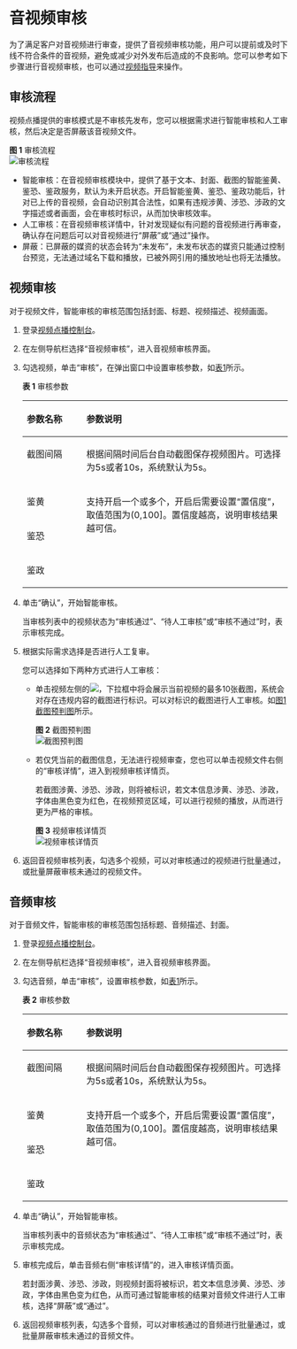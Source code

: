 # 音视频审核<a name="ZH-CN_TOPIC_0133623386"></a>

为了满足客户对音视频进行审查，提供了音视频审核功能，用户可以提前或及时下线不符合条件的音视频，避免或减少对外发布后造成的不良影响。您可以参考如下步骤进行音视频审核，也可以通过[视频指导](https://bbs.huaweicloud.com/videos/66dd0b71aed0498696444e20f6260277)来操作。

## 审核流程<a name="section18559152439"></a>

视频点播提供的审核模式是不审核先发布，您可以根据需求进行智能审核和人工审核，然后决定是否屏蔽该音视频文件。

**图 1**  审核流程<a name="fig7737135243411"></a>  
![](figures/审核流程.png "审核流程")

-   智能审核：在音视频审核模块中，提供了基于文本、封面、截图的智能鉴黄、鉴恐、鉴政服务，默认为未开启状态。开启智能鉴黄、鉴恐、鉴政功能后，针对已上传的音视频，会自动识别其合法性，如果有违规涉黄、涉恐、涉政的文字描述或者画面，会在审核时标识，从而加快审核效率。
-   人工审核：在音视频审核详情中，针对发现疑似有问题的音视频进行再审查，确认存在问题后可以对音视频进行“屏蔽”或“通过”操作。
-   屏蔽：已屏蔽的媒资的状态会转为“未发布”，未发布状态的媒资只能通过控制台预览，无法通过域名下载和播放，已被外网引用的播放地址也将无法播放。

## 视频审核<a name="section195331310142"></a>

对于视频文件，智能审核的审核范围包括封面、标题、视频描述、视频画面。

1.  登录[视频点播控制台](视频点播控制台https://console.huaweicloud.com/vod)。
2.  在左侧导航栏选择“音视频审核”，进入音视频审核界面。
3.  勾选视频，单击“审核”，在弹出窗口中设置审核参数，如[表1](#table19631750723)所示。

    **表 1**  审核参数

    <a name="table19631750723"></a>
    <table><thead align="left"><tr id="row363285013215"><th class="cellrowborder" valign="top" width="22.45%" id="mcps1.2.3.1.1"><p id="p1763225019215"><a name="p1763225019215"></a><a name="p1763225019215"></a>参数名称</p>
    </th>
    <th class="cellrowborder" valign="top" width="77.55%" id="mcps1.2.3.1.2"><p id="p5632250328"><a name="p5632250328"></a><a name="p5632250328"></a>参数说明</p>
    </th>
    </tr>
    </thead>
    <tbody><tr id="row136344501629"><td class="cellrowborder" valign="top" width="22.45%" headers="mcps1.2.3.1.1 "><p id="p18634165016214"><a name="p18634165016214"></a><a name="p18634165016214"></a>截图间隔</p>
    </td>
    <td class="cellrowborder" valign="top" width="77.55%" headers="mcps1.2.3.1.2 "><p id="p963445010213"><a name="p963445010213"></a><a name="p963445010213"></a>根据间隔时间后台自动截图保存视频图片。可选择为5s或者10s，系统默认为5s。</p>
    </td>
    </tr>
    <tr id="row2634350728"><td class="cellrowborder" valign="top" width="22.45%" headers="mcps1.2.3.1.1 "><p id="p13853199184914"><a name="p13853199184914"></a><a name="p13853199184914"></a>鉴黄</p>
    </td>
    <td class="cellrowborder" rowspan="3" valign="top" width="77.55%" headers="mcps1.2.3.1.2 "><p id="p1950816019505"><a name="p1950816019505"></a><a name="p1950816019505"></a>支持开启一个或多个，开启后需要设置<span class="parmname" id="parmname1280911513"><a name="parmname1280911513"></a><a name="parmname1280911513"></a>“置信度”</span>，取值范围为(0,100]。置信度越高，说明审核结果越可信。</p>
    </td>
    </tr>
    <tr id="row136696259487"><td class="cellrowborder" valign="top" headers="mcps1.2.3.1.1 "><p id="p11670225154819"><a name="p11670225154819"></a><a name="p11670225154819"></a>鉴恐</p>
    </td>
    </tr>
    <tr id="row65711621144819"><td class="cellrowborder" valign="top" headers="mcps1.2.3.1.1 "><p id="p1457119215483"><a name="p1457119215483"></a><a name="p1457119215483"></a>鉴政</p>
    </td>
    </tr>
    </tbody>
    </table>

4.  单击“确认”，开始智能审核。

    当审核列表中的视频状态为“审核通过”、“待人工审核”或“审核不通过”时，表示审核完成。

5.  根据实际需求选择是否进行人工复审。

    您可以选择如下两种方式进行人工审核：

    -   单击视频左侧的![](figures/展开.png)，下拉框中将会展示当前视频的最多10张截图，系统会对存在违规内容的截图进行标识。可以对标识的截图进行人工审核。如[图1 截图预判图](#fig1046715560436)所示。

        **图 2**  截图预判图<a name="fig1046715560436"></a>  
        ![](figures/截图预判图.png "截图预判图")

    -   若仅凭当前的截图信息，无法进行视频审查，您也可以单击视频文件右侧的“审核详情”，进入到视频审核详情页。

        若截图涉黄、涉恐、涉政，则将被标识，若文本信息涉黄、涉恐、涉政，字体由黑色变为红色，在视频预览区域，可以进行视频的播放，从而进行更为严格的审核。

        **图 3**  视频审核详情页<a name="fig10629122111451"></a>  
        ![](figures/视频审核详情页.png "视频审核详情页")

6.  返回音视频审核列表，勾选多个视频，可以对审核通过的视频进行批量通过，或批量屏蔽审核未通过的视频文件。

## 音频审核<a name="section12506143714613"></a>

对于音频文件，智能审核的审核范围包括标题、音频描述、封面。

1.  登录[视频点播控制台](视频点播控制台https://console.huaweicloud.com/vod)。
2.  在左侧导航栏选择“音视频审核”，进入音视频审核界面。
3.  勾选音频，单击“审核”，设置审核参数，如[表1](#table19631750723)所示。

    **表 2**  审核参数

    <a name="table9727163111720"></a>
    <table><thead align="left"><tr id="zh-cn_topic_0133623386_row363285013215"><th class="cellrowborder" valign="top" width="22.45%" id="mcps1.2.3.1.1"><p id="zh-cn_topic_0133623386_p1763225019215"><a name="zh-cn_topic_0133623386_p1763225019215"></a><a name="zh-cn_topic_0133623386_p1763225019215"></a>参数名称</p>
    </th>
    <th class="cellrowborder" valign="top" width="77.55%" id="mcps1.2.3.1.2"><p id="zh-cn_topic_0133623386_p5632250328"><a name="zh-cn_topic_0133623386_p5632250328"></a><a name="zh-cn_topic_0133623386_p5632250328"></a>参数说明</p>
    </th>
    </tr>
    </thead>
    <tbody><tr id="zh-cn_topic_0133623386_row136344501629"><td class="cellrowborder" valign="top" width="22.45%" headers="mcps1.2.3.1.1 "><p id="zh-cn_topic_0133623386_p18634165016214"><a name="zh-cn_topic_0133623386_p18634165016214"></a><a name="zh-cn_topic_0133623386_p18634165016214"></a>截图间隔</p>
    </td>
    <td class="cellrowborder" valign="top" width="77.55%" headers="mcps1.2.3.1.2 "><p id="zh-cn_topic_0133623386_p963445010213"><a name="zh-cn_topic_0133623386_p963445010213"></a><a name="zh-cn_topic_0133623386_p963445010213"></a>根据间隔时间后台自动截图保存视频图片。可选择为5s或者10s，系统默认为5s。</p>
    </td>
    </tr>
    <tr id="zh-cn_topic_0133623386_row2634350728"><td class="cellrowborder" valign="top" width="22.45%" headers="mcps1.2.3.1.1 "><p id="zh-cn_topic_0133623386_p13853199184914"><a name="zh-cn_topic_0133623386_p13853199184914"></a><a name="zh-cn_topic_0133623386_p13853199184914"></a>鉴黄</p>
    </td>
    <td class="cellrowborder" rowspan="3" valign="top" width="77.55%" headers="mcps1.2.3.1.2 "><p id="zh-cn_topic_0133623386_p1950816019505"><a name="zh-cn_topic_0133623386_p1950816019505"></a><a name="zh-cn_topic_0133623386_p1950816019505"></a>支持开启一个或多个，开启后需要设置<span class="parmname" id="zh-cn_topic_0133623386_parmname1280911513"><a name="zh-cn_topic_0133623386_parmname1280911513"></a><a name="zh-cn_topic_0133623386_parmname1280911513"></a>“置信度”</span>，取值范围为(0,100]。置信度越高，说明审核结果越可信。</p>
    </td>
    </tr>
    <tr id="zh-cn_topic_0133623386_row136696259487"><td class="cellrowborder" valign="top" headers="mcps1.2.3.1.1 "><p id="zh-cn_topic_0133623386_p11670225154819"><a name="zh-cn_topic_0133623386_p11670225154819"></a><a name="zh-cn_topic_0133623386_p11670225154819"></a>鉴恐</p>
    </td>
    </tr>
    <tr id="zh-cn_topic_0133623386_row65711621144819"><td class="cellrowborder" valign="top" headers="mcps1.2.3.1.1 "><p id="zh-cn_topic_0133623386_p1457119215483"><a name="zh-cn_topic_0133623386_p1457119215483"></a><a name="zh-cn_topic_0133623386_p1457119215483"></a>鉴政</p>
    </td>
    </tr>
    </tbody>
    </table>

4.  单击“确认”，开始智能审核。

    当审核列表中的音频状态为“审核通过”、“待人工审核”或“审核不通过”时，表示审核完成。

5.  审核完成后，单击音频右侧“审核详情”的，进入审核详情页面。

    若封面涉黄、涉恐、涉政，则视频封面将被标识，若文本信息涉黄、涉恐、涉政，字体由黑色变为红色，从而可通过智能审核的结果对音频文件进行人工审核，选择“屏蔽”或“通过”。

6.  返回视频审核列表，勾选多个音频，可以对审核通过的音频进行批量通过，或批量屏蔽审核未通过的音频文件。

